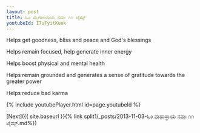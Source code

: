 ```yaml
---
layout: post
title: ಓಂ ಮೃಗಾಲಯಯ ನಮಃ ೧೧ ಟೈಮ್ಸ್
youtubeId: I7uFyitKuok
---
```

 
 
Helps get goodness, bliss and peace and God's blessings
 
Helps remain focused, help generate inner energy 
 
Helps boost physical and mental health 
 
Helps remain grounded and generates a sense of gratitude towards the greater power 
 
Helps reduce bad karma
 
 
 
 


{% include youtubePlayer.html id=page.youtubeId %}
 
[Next]({{ site.baseurl }}{% link  split1/_posts/2013-11-03-ಓಂ ಮಹಾಸ್ಥಾಯ ನಮಃ ೧೧ ಟೈಮ್ಸ್.md%})
 

